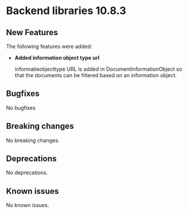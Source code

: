 # Backend libraries 10.8.3

## New Features

The following features were added:

* **Added information object type url**

  informatieobjecttype URL is added in DocumentInformationObject so that the documents can be filtered based on an information object.

## Bugfixes

No bugfixes

## Breaking changes

No breaking changes.

## Deprecations

No deprecations.

## Known issues

No known issues.
